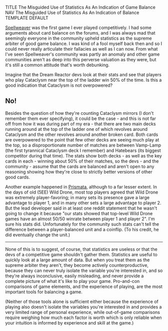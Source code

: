 TITLE The Misguided Use of Statistics As An Indication of Game Balance
NAV The Misguided Use of Statistics As An Indication of Balance
TEMPLATE DEFAULT

[Spellweaver](/reviews/spellweaver) was the first game I ever played competitively. I had some arguments about card balance on the forums, and I was always mad that seemingly everyone in the community upheld statistics as the supreme arbiter of good game balance. I was kind of a fool myself back then and so I could never really articulate their fallacies as well as I can now. From what I've seen Spellweaver's community was partly an anomaly and other game communities aren't as deep into this perverse valuation as they were, but it's still a common attitude that's worth debunking.

Imagine that the Dream Reactor devs look at their stats and see that players who play Cataclysm near the top of the ladder win 50% of the time. Is this a good indication that Cataclysm is not overpowered?

## No!

Besides the question of how they're counting Cataclysm mirrors (I don't remember them ever specifying), it could be the case - and this is not far off from how it was during part of my era - that there are two main decks running around at the top of the ladder one of which revolves around Cataclysm and the other revolves around another broken card. Both cards are overpowered to the point that few other decks are seeing much play at the top, so a disproportionate number of matches are between Vamp-Lamp (the first tyrannical Cataclysm deck I remember) and Hatebears (its biggest competitor during that time). The stats show both decks - as well as the key cards in each - winning about 50% of their matches, so the devs - and the community - assume that the cards are balanced and aren't open to any reasoning showing how they're close to strictly better versions of other good cards.

Another example happened in [Prismata](/reviews/prismata), although to a far lesser extent. In the days of old (5EE) Wild Drone, most top players agreed that Wild Drone was extremely player-favoring; in many sets its presence gave a large advantage to player 1, and in many other sets a large advantage to player 2. But the lead developer said in at least one reddit statement that he wasn't going to change it because "our stats showed that top-level Wild Drone games have an almost 50/50 winrate between player 1 and player 2". I'm sure his stats did. Unfortunately for the community such stats can't tell the difference between a player-balanced unit and a coinflip. (To his credit, he did eventually change the unit.)

---

None of this is to suggest, of course, that statistics are useless or that the devs of a competitive game shouldn't gather them. Statistics are useful to quickly look at a large amount of data. But when you treat them as the supreme arbiter they aren't, they become actively counterproductive, because they can never truly isolate the variable you're interested in, and so they're always inconclusive, easily misleading, and never provide a complete picture of what it's like to play your game. Pro-and-con comparisons of game elements, and the experience of playing, are the most important tools for balancing a game.

(Neither of those tools alone is sufficient either because the experience of playing also doesn't isolate the variables you're interested in and provides a very limited range of personal experience, while out-of-game comparisons require weighing how much each factor is worth which is only reliable when your intuition is informed by experience and skill at the game.)
